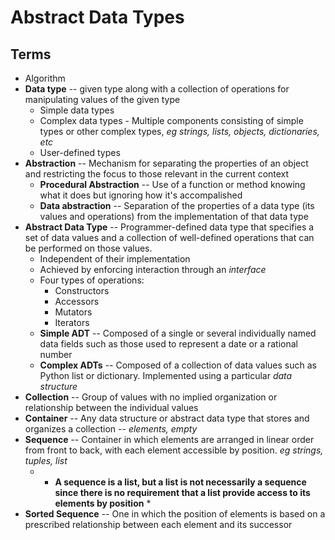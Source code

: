 # Abstract Data Types

## Terms
- Algorithm
- **Data type** -- given type along with a collection of operations for manipulating values of the given type
    - Simple data types
    - Complex data types - Multiple components consisting of simple types or other complex types, *eg strings, lists, objects, dictionaries, etc*
    - User-defined types
- **Abstraction** -- Mechanism for separating the properties of an object and restricting the focus to those relevant in the current context
    - **Procedural Abstraction** -- Use of a function or method knowing what it does but ignoring how it's accompalished
    - **Data abstraction** -- Separation of the properties of a data type (its values and operations) from the implementation of that data type
- **Abstract Data Type** -- Programmer-defined data type that specifies a set of data values and a collection of well-defined operations that can be performed on those values.
    - Independent of their implementation
    - Achieved by enforcing interaction through an *interface*
    - Four types of operations:
        - Constructors
        - Accessors
        - Mutators
        - Iterators
    - **Simple ADT** -- Composed of a single or several individually named data fields such as those used to represent a date or a rational number
    - **Complex ADTs** -- Composed of a collection of data values such as Python list or dictionary. Implemented using a particular *data structure*
- **Collection** -- Group of values with no implied organization or relationship between the individual values
- **Container** -- Any data structure or abstract data type that stores and organizes a collection -- *elements, empty*
- **Sequence** -- Container in which elements are arranged in linear order from front to back, with each element accessible by position. *eg strings, tuples, list*
    - * **A sequence is a list, but a list is not necessarily a sequence since there is no requirement that a list provide access to its elements by position** *
- **Sorted Sequence** -- One in which the position of elements is based on a prescribed relationship between each element and its successor